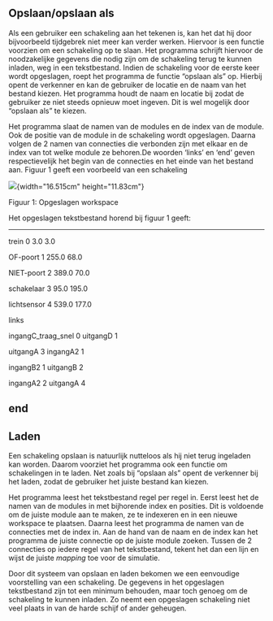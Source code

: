 Opslaan/opslaan als
-------------------

Als een gebruiker een schakeling aan het tekenen is, kan het dat hij
door bijvoorbeeld tijdgebrek niet meer kan verder werken. Hiervoor is
een functie voorzien om een schakeling op te slaan. Het programma
schrijft hiervoor de noodzakelijke gegevens die nodig zijn om de
schakeling terug te kunnen inladen, weg in een tekstbestand. Indien de
schakeling voor de eerste keer wordt opgeslagen, roept het programma de
functie “opslaan als” op. Hierbij opent de verkenner en kan de gebruiker
de locatie en de naam van het bestand kiezen. Het programma houdt de
naam en locatie bij zodat de gebruiker ze niet steeds opnieuw moet
ingeven. Dit is wel mogelijk door “opslaan als” te kiezen.

Het programma slaat de namen van de modules en de index van de module.
Ook de positie van de module in de schakeling wordt opgeslagen. Daarna
volgen de 2 namen van connecties die verbonden zijn met elkaar en de
index van tot welke module ze behoren.De woorden ‘links’ en ‘end’ geven
respectievelijk het begin van de connecties en het einde van het bestand
aan. Figuur 1 geeft een voorbeeld van een schakeling

![](Pictures/10000000000002BF000001F778521A1DC844249B.jpg){width="16.515cm"
height="11.83cm"}

Figuur 1: Opgeslagen workspace

Het opgeslagen tekstbestand horend bij figuur 1 geeft:

  -----------------------------------
  trein 0 3.0 3.0
  
  OF-poort 1 255.0 68.0
  
  NIET-poort 2 389.0 70.0
  
  schakelaar 3 95.0 195.0
  
  lichtsensor 4 539.0 177.0
  
  links
  
  ingangC\_traag\_snel 0 uitgangD 1
  
  uitgangA 3 ingangA2 1
  
  ingangB2 1 uitgangB 2
  
  ingangA2 2 uitgangA 4
  
  end
  -----------------------------------

Laden
-----

Een schakeling opslaan is natuurlijk nutteloos als hij niet terug
ingeladen kan worden. Daarom voorziet het programma ook een functie om
schakelingen in te laden. Net zoals bij “opslaan als” opent de verkenner
bij het laden, zodat de gebruiker het juiste bestand kan kiezen.

Het programma leest het tekstbestand regel per regel in. Eerst leest het
de namen van de modules in met bijhorende index en posities. Dit is
voldoende om de juiste module aan te maken, ze te indexeren en in een
nieuwe workspace te plaatsen. Daarna leest het programma de namen van de
connecties met de index in. Aan de hand van de naam en de index kan het
programma de juiste connectie op de juiste module zoeken. Tussen de 2
connecties op iedere regel van het tekstbestand, tekent het dan een lijn
en wijst de juiste *mapping* toe voor de simulatie.

Door dit systeem van opslaan en laden bekomen we een eenvoudige
voorstelling van een schakeling. De gegevens in het opgeslagen
tekstbestand zijn tot een minimum behouden, maar toch genoeg om de
schakeling te kunnen inladen. Zo neemt een opgeslagen schakeling niet
veel plaats in van de harde schijf of ander geheugen.
